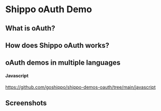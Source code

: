 # Shippo oAuth Demo

## What is oAuth?

## How does Shippo oAuth works?

## oAuth demos in multiple languages

#### Javascript 
https://github.com/goshippo/shippo-demos-oauth/tree/main/javascript


## Screenshots
